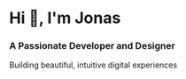 # <div >Hi 👋, I'm Jonas</div>

<div >
  <h3>A Passionate Developer and Designer</h3>
  <p>Building beautiful, intuitive digital experiences</p>
</div>

